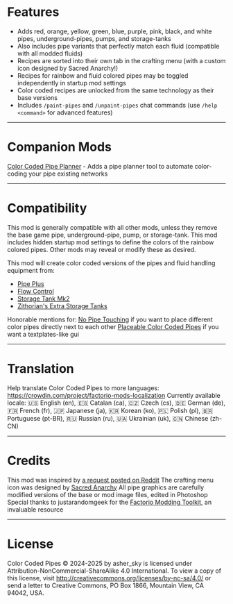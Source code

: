 
# Features

- Adds red, orange, yellow, green, blue, purple, pink, black, and white pipes, underground-pipes, pumps, and storage-tanks
- Also includes pipe variants that perfectly match each fluid (compatible with all modded fluids)
- Recipes are sorted into their own tab in the crafting menu (with a custom icon designed by Sacred Anarchy!)
- Recipes for rainbow and fluid colored pipes may be toggled independently in startup mod settings
- Color coded recipes are unlocked from the same technology as their base versions
- Includes `/paint-pipes` and `/unpaint-pipes` chat commands (use `/help <command>` for advanced features)

---------------------
# Companion Mods

[Color Coded Pipe Planner](https://mods.factorio.com/mod/color-coded-pipe-planner) - Adds a pipe planner tool to automate color-coding your pipe existing networks

---------------------
# Compatibility

This mod is generally compatible with all other mods, unless they remove the base game pipe, underground-pipe, pump, or storage-tank.
This mod includes hidden startup mod settings to define the colors of the rainbow colored pipes. Other mods may reveal or modify these as desired.

This mod will create color coded versions of the pipes and fluid handling equipment from:

- [Pipe Plus](https://mods.factorio.com/mod/pipe_plus)
- [Flow Control](https://mods.factorio.com/mod/Flow%20Control)
- [Storage Tank Mk2](https://mods.factorio.com/mod/StorageTank2_2_0)
- [Zithorian's Extra Storage Tanks](https://mods.factorio.com/mod/zithorian-extra-storage-tanks-port)

Honorable mentions for:
[No Pipe Touching](https://mods.factorio.com/mod/no-pipe-touching) if you want to place different color pipes directly next to each other
[Placeable Color Coded Pipes](https://mods.factorio.com/mod/placeable-color-coded-pipes) if you want a textplates-like gui

---------------------
# Translation

Help translate Color Coded Pipes to more languages: https://crowdin.com/project/factorio-mods-localization
Currently available locale:
🇺🇸 English (en), 🇪🇸 Catalan (ca), 🇨🇿 Czech (cs), 🇩🇪 German (de), 🇫🇷 French (fr), 🇯🇵 Japanese (ja), 🇰🇷 Korean (ko), 🇵🇱 Polish (pl), 🇧🇷 Portuguese (pt-BR), 🇷🇺 Russian (ru), 🇺🇦 Ukrainian (uk), 🇨🇳 Chinese (zh-CN)

---------------------
# Credits

This mod was inspired by [a request posted on Reddit](https://www.reddit.com/r/factorio/comments/1bzz2fb/can_someone_create_a_mod_that_adds_normal_pipes/)
The crafting menu icon was designed by [Sacred Anarchy](https://mods.factorio.com/user/Sacredanarchy)
All pipe graphics are carefully modified versions of the base or mod image files, edited in Photoshop
Special thanks to justarandomgeek for the [Factorio Modding Toolkit](https://github.com/justarandomgeek/vscode-factoriomod-debug), an invaluable resource

---------------------
# License

Color Coded Pipes © 2024-2025 by asher\_sky is licensed under Attribution-NonCommercial-ShareAlike 4.0 International.
To view a copy of this license, visit http://creativecommons.org/licenses/by-nc-sa/4.0/
or send a letter to Creative Commons, PO Box 1866, Mountain View, CA 94042, USA.
